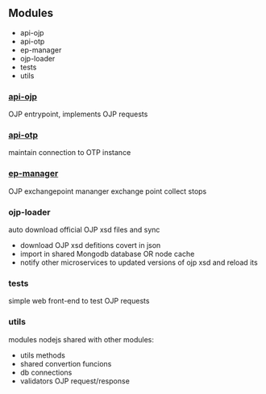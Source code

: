
## Modules

- api-ojp
- api-otp
- ep-manager
- ojp-loader
- tests
- utils

### [api-ojp](api-ojp.md)

OJP entrypoint, implements OJP requests


### [api-otp](api-otp.md)

maintain connection to OTP instance


### [ep-manager](ep-manager.md)

OJP exchangepoint mananger
exchange point collect stops


### ojp-loader

auto download official OJP xsd files and sync

- download OJP xsd defitions covert in json
- import in shared Mongodb database OR node cache
- notify other microservices to updated versions of ojp xsd and reload its

### tests

simple web front-end to test OJP requests

### utils

modules nodejs shared with other modules:
- utils methods
- shared convertion funcions
- db connections
- validators OJP request/response 
